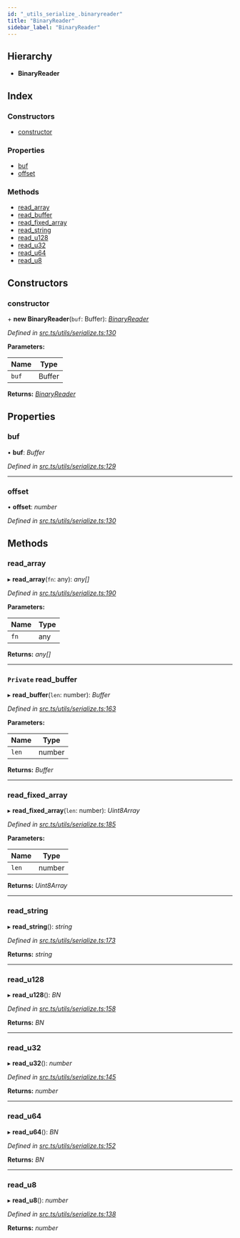 ```yaml
---
id: "_utils_serialize_.binaryreader"
title: "BinaryReader"
sidebar_label: "BinaryReader"
---
```


## Hierarchy

* **BinaryReader**

## Index

### Constructors

* [constructor](_utils_serialize_.binaryreader.md#constructor)

### Properties

* [buf](_utils_serialize_.binaryreader.md#buf)
* [offset](_utils_serialize_.binaryreader.md#offset)

### Methods

* [read_array](_utils_serialize_.binaryreader.md#read_array)
* [read_buffer](_utils_serialize_.binaryreader.md#private-read_buffer)
* [read_fixed_array](_utils_serialize_.binaryreader.md#read_fixed_array)
* [read_string](_utils_serialize_.binaryreader.md#read_string)
* [read_u128](_utils_serialize_.binaryreader.md#read_u128)
* [read_u32](_utils_serialize_.binaryreader.md#read_u32)
* [read_u64](_utils_serialize_.binaryreader.md#read_u64)
* [read_u8](_utils_serialize_.binaryreader.md#read_u8)

## Constructors

###  constructor

\+ **new BinaryReader**(`buf`: Buffer): *[BinaryReader](_utils_serialize_.binaryreader.md)*

*Defined in [src.ts/utils/serialize.ts:130](https://github.com/nearprotocol/nearlib/blob/06c3a45/src.ts/utils/serialize.ts#L130)*

**Parameters:**

Name | Type |
------ | ------ |
`buf` | Buffer |

**Returns:** *[BinaryReader](_utils_serialize_.binaryreader.md)*

## Properties

###  buf

• **buf**: *Buffer*

*Defined in [src.ts/utils/serialize.ts:129](https://github.com/nearprotocol/nearlib/blob/06c3a45/src.ts/utils/serialize.ts#L129)*

___

###  offset

• **offset**: *number*

*Defined in [src.ts/utils/serialize.ts:130](https://github.com/nearprotocol/nearlib/blob/06c3a45/src.ts/utils/serialize.ts#L130)*

## Methods

###  read_array

▸ **read_array**(`fn`: any): *any[]*

*Defined in [src.ts/utils/serialize.ts:190](https://github.com/nearprotocol/nearlib/blob/06c3a45/src.ts/utils/serialize.ts#L190)*

**Parameters:**

Name | Type |
------ | ------ |
`fn` | any |

**Returns:** *any[]*

___

### `Private` read_buffer

▸ **read_buffer**(`len`: number): *Buffer*

*Defined in [src.ts/utils/serialize.ts:163](https://github.com/nearprotocol/nearlib/blob/06c3a45/src.ts/utils/serialize.ts#L163)*

**Parameters:**

Name | Type |
------ | ------ |
`len` | number |

**Returns:** *Buffer*

___

###  read_fixed_array

▸ **read_fixed_array**(`len`: number): *Uint8Array*

*Defined in [src.ts/utils/serialize.ts:185](https://github.com/nearprotocol/nearlib/blob/06c3a45/src.ts/utils/serialize.ts#L185)*

**Parameters:**

Name | Type |
------ | ------ |
`len` | number |

**Returns:** *Uint8Array*

___

###  read_string

▸ **read_string**(): *string*

*Defined in [src.ts/utils/serialize.ts:173](https://github.com/nearprotocol/nearlib/blob/06c3a45/src.ts/utils/serialize.ts#L173)*

**Returns:** *string*

___

###  read_u128

▸ **read_u128**(): *BN*

*Defined in [src.ts/utils/serialize.ts:158](https://github.com/nearprotocol/nearlib/blob/06c3a45/src.ts/utils/serialize.ts#L158)*

**Returns:** *BN*

___

###  read_u32

▸ **read_u32**(): *number*

*Defined in [src.ts/utils/serialize.ts:145](https://github.com/nearprotocol/nearlib/blob/06c3a45/src.ts/utils/serialize.ts#L145)*

**Returns:** *number*

___

###  read_u64

▸ **read_u64**(): *BN*

*Defined in [src.ts/utils/serialize.ts:152](https://github.com/nearprotocol/nearlib/blob/06c3a45/src.ts/utils/serialize.ts#L152)*

**Returns:** *BN*

___

###  read_u8

▸ **read_u8**(): *number*

*Defined in [src.ts/utils/serialize.ts:138](https://github.com/nearprotocol/nearlib/blob/06c3a45/src.ts/utils/serialize.ts#L138)*

**Returns:** *number*
